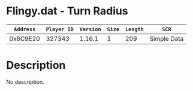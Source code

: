 # Flingy.dat - Turn Radius

| `Address` | `Player ID` | `Version` | `Size` | `Length` | `SCR` |
| ---------- | ----------- | --------- | ------ | -------- | ---- |
| 0x6C9E20 | 327343 | 1.16.1 | 1 | 209 | Simple Data |

# Description

No description.
